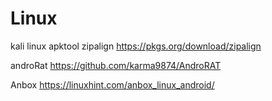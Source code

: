 # Linux

kali linux 
  apktool
  zipalign    https://pkgs.org/download/zipalign

  androRat    https://github.com/karma9874/AndroRAT

Anbox
  https://linuxhint.com/anbox_linux_android/

